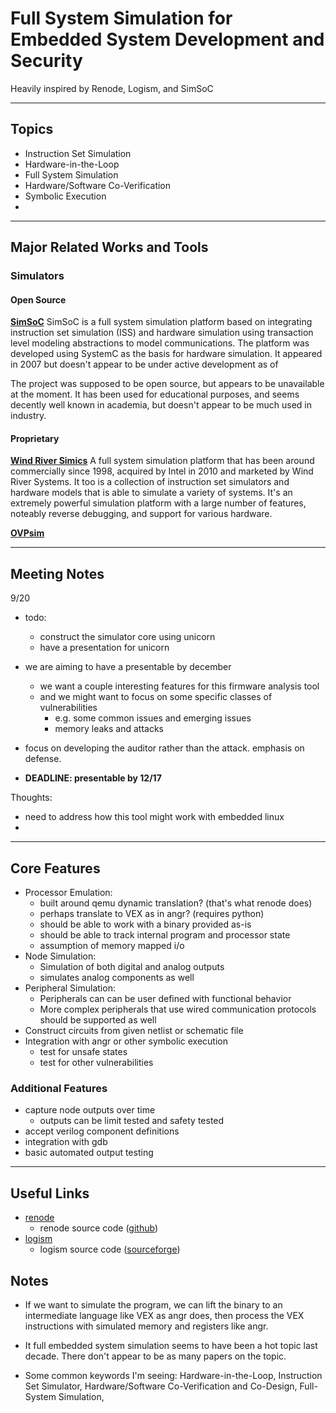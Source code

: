 # Full System Simulation for Embedded System Development and Security

Heavily inspired by Renode, Logism, and SimSoC

---
## Topics

- Instruction Set Simulation
- Hardware-in-the-Loop
- Full System Simulation
- Hardware/Software Co-Verification
- Symbolic Execution
- 

---
## Major Related Works and Tools

### Simulators

#### Open Source

[**SimSoC**](https://ieeexplore.ieee.org/abstract/document/5416870)
SimSoC is a full system simulation platform based on integrating instruction set simulation (ISS) and hardware simulation using transaction level modeling abstractions to model communications. The platform was developed using SystemC as the basis for hardware simulation. It appeared in 2007 but doesn't appear to be under active development as of 

The project was supposed to be open source, but appears to be unavailable at the moment. It has been used for educational purposes, and seems decently well known in academia, but doesn't appear to be much used in industry. 



#### Proprietary

[**Wind River Simics**](https://ieeexplore.ieee.org/abstract/document/982916)
A full system simulation platform that has been around commercially since 1998, acquired by Intel in 2010 and marketed by Wind River Systems. It too is a collection of instruction set simulators and hardware models that is able to simulate a variety of systems. It's an extremely powerful simulation platform with a large number of features, noteably reverse debugging, and support for various hardware.

[**OVPsim**]()


---
## Meeting Notes

9/20
- todo: 
	- construct the simulator core using unicorn
	- have a presentation for unicorn
- we are aiming to have a presentable by december
	- we want a couple interesting features for this firmware analysis tool 
	- and we might want to focus on some specific classes of vulnerabilities
		- e.g. some common issues and emerging issues
		- memory leaks and attacks
- focus on developing the auditor rather than the attack. emphasis on defense.

- **DEADLINE: presentable by 12/17**

Thoughts:
- need to address how this tool might work with embedded linux
- 

---
## Core Features

- Processor Emulation:
	- built around qemu dynamic translation? (that's what renode does)
	- perhaps translate to VEX as in angr? (requires python)
	- should be able to work with a binary provided as-is
	- should be able to track internal program and processor state
	- assumption of memory mapped i/o
- Node Simulation:
	- Simulation of both digital and analog outputs
	- simulates analog components as well
- Peripheral Simulation:
	- Peripherals can can be user defined with functional behavior
	- More complex peripherals that use wired communication protocols should be supported as well
- Construct circuits from given netlist or schematic file
- Integration with angr or other symbolic execution
	- test for unsafe states
	- test for other vulnerabilities

### Additional Features

- capture node outputs over time
	- outputs can be limit tested and safety tested
- accept verilog component definitions
- integration with gdb
- basic automated output testing

---
## Useful Links

- [renode](https://renode.io/)
	- renode source code ([github](https://github.com/renode/renode))
- [logism](http://www.cburch.com/logisim/index.html)
	- logism source code ([sourceforge](https://sourceforge.net/p/circuit/code/HEAD/tree/tags/2.7.1/src/com/cburch/logisim/))

## Notes

- If we want to simulate the program, we can lift the binary to an intermediate language like VEX as angr does, then process the VEX instructions with simulated memory and registers like angr.

- It full embedded system simulation seems to have been a hot topic last decade. There don't appear to be as many papers on the topic. 

- Some common keywords I'm seeing: Hardware-in-the-Loop, Instruction Set Simulator, Hardware/Software Co-Verification and Co-Design, Full-System Simulation, 